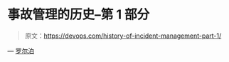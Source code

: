 # 事故管理的历史–第 1 部分

> 原文：<https://devops.com/history-of-incident-management-part-1/>

— [罗尔泊](https://devops.com/author/breselman/)